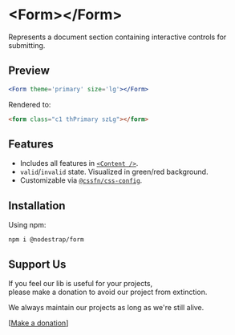 # &lt;Form&gt;&lt;/Form&gt;
Represents a document section containing interactive controls for submitting.

## Preview

```jsx
<Form theme='primary' size='lg'></Form>
```
Rendered to:
```html
<form class="c1 thPrimary szLg"></form>
```

## Features
* Includes all features in [`<Content />`](https://www.npmjs.com/package/@nodestrap/content).
* `valid`/`invalid` state. Visualized in green/red background.
* Customizable via [`@cssfn/css-config`](https://www.npmjs.com/package/@cssfn/css-config).

## Installation

Using npm:
```
npm i @nodestrap/form
```

## Support Us

If you feel our lib is useful for your projects,  
please make a donation to avoid our project from extinction.

We always maintain our projects as long as we're still alive.

[[Make a donation](https://ko-fi.com/heymarco)]

